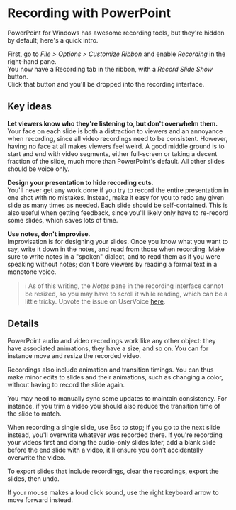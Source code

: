 # Recording with PowerPoint

PowerPoint for Windows has awesome recording tools, but they're hidden by default; here's a quick intro.

First, go to _File &gt; Options &gt; Customize Ribbon_ and enable _Recording_ in the right-hand pane.  
You now have a Recording tab in the ribbon, with a _Record Slide Show_ button.  
Click that button and you'll be dropped into the recording interface.

## Key ideas

**Let viewers know who they're listening to, but don't overwhelm them.**  
Your face on each slide is both a distraction to viewers and an annoyance when recording, since all video recordings need to be consistent. However, having no face at all makes viewers feel weird. A good middle ground is to start and end with video segments, either full-screen or taking a decent fraction of the slide, much more than PowerPoint's default. All other slides should be voice only.

**Design your presentation to hide recording cuts.**  
You'll never get any work done if you try to record the entire presentation in one shot with no mistakes. Instead, make it easy for you to redo any given slide as many times as needed. Each slide should be self-contained. This is also useful when getting feedback, since you'll likely only have to re-record some slides, which saves lots of time.

**Use notes, don't improvise.**  
Improvisation is for designing your slides. Once you know what you want to say, write it down in the notes, and read from those when recording. Make sure to write notes in a "spoken" dialect, and to read them as if you were speaking without notes; don't bore viewers by reading a formal text in a monotone voice.

> ℹ As of this writing, the _Notes_ pane in the recording interface cannot be resized, so you may have to scroll it while reading, which can be a little tricky. Upvote the issue on UserVoice [here](https://powerpoint.uservoice.com/forums/288949-powerpoint-for-windows-desktop-application/suggestions/38592352-make-notes-bigger-while-recording).

## Details

PowerPoint audio and video recordings work like any other object: they have associated animations, they have a size, and so on. You can for instance move and resize the recorded video.

Recordings also include animation and transition timings. You can thus make minor edits to slides and their animations, such as changing a color, without having to record the slide again.

You may need to manually sync some updates to maintain consistency. For instance, if you trim a video you should also reduce the transition time of the slide to match.

When recording a single slide, use Esc to stop; if you go to the next slide instead, you'll overwrite whatever was recorded there. If you're recording your videos first and doing the audio-only slides later, add a blank slide before the end slide with a video, it'll ensure you don't accidentally overwrite the video.

To export slides that include recordings, clear the recordings, export the slides, then undo.

If your mouse makes a loud click sound, use the right keyboard arrow to move forward instead.

